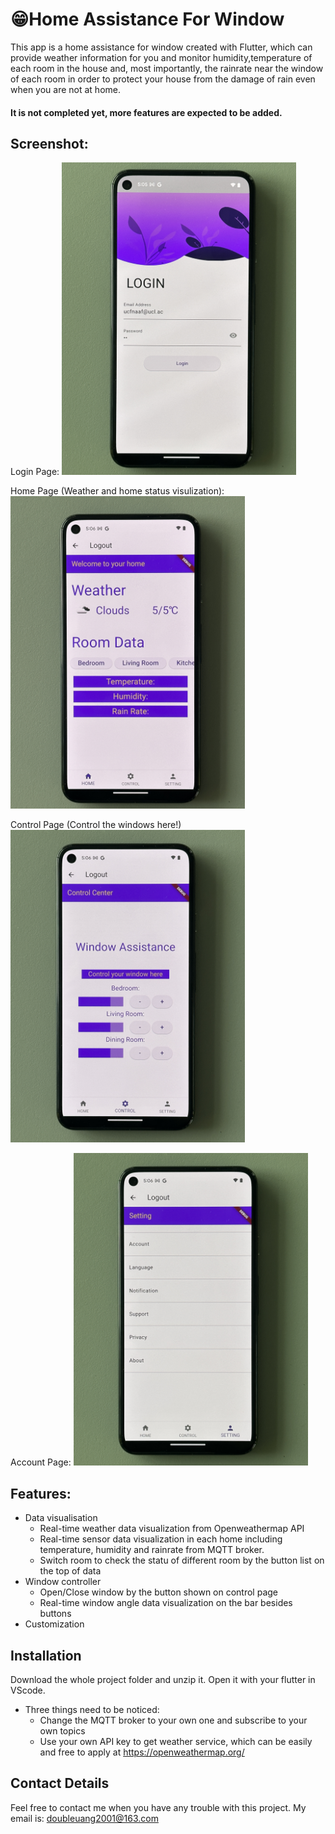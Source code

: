 # :grin:Home Assistance For Window

This app is a home assistance for window created with Flutter, which can provide weather information for you and monitor humidity,temperature of each room in the house and, most importantly, the rainrate near the window of each room in order to protect your house from the damage of rain even when you are not at home. 

#### It is not completed yet, more features are expected to be added. 

## Screenshot:

Login Page:
<img src="screens/Login.jpg" height="500em" />

Home Page (Weather and home status visulization):
<img src="screens/Home.jpg" height="500em" />

Control Page (Control the windows here!)
<img src="screens/Control.jpg" height="500em" />

Account Page:
<img src="screens/Account.jpg" height="500em" />

## Features: 

 * Data visualisation
   * Real-time weather data visualization from Openweathermap API
   * Real-time sensor data visualization in each home including temperature, humidity and rainrate from MQTT broker.
   * Switch room to check the statu of different room by the button list on the top of data
 * Window controller
   * Open/Close window by the button shown on control page
   * Real-time window angle data visualization on the bar besides buttons
 * Customization 

## Installation

Download the whole project folder and unzip it. Open it with your flutter in VScode.
* Three things need to be noticed:
  * Change the MQTT broker to your own one and subscribe to your own topics
  * Use your own API key to get weather service, which can be easily and free to apply at https://openweathermap.org/

##  Contact Details

Feel free to contact me when you have any trouble with this project. My email is: doubleuang2001@163.com
